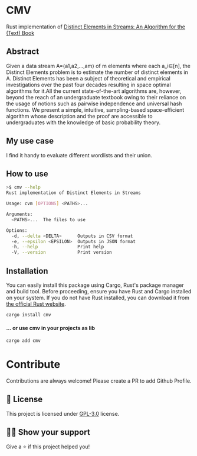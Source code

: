 # CMV
Rust implementation of [Distinct Elements in Streams: An Algorithm for the (Text) Book](https://arxiv.org/abs/2301.10191v2)

## Abstract
Given a data stream A=⟨a1,a2,…,am⟩ of m elements where each a_i∈[n], the Distinct Elements problem is to estimate the number of distinct elements in A. Distinct Elements has been a subject of theoretical and empirical investigations over the past four decades resulting in space optimal algorithms for it.All the current state-of-the-art algorithms are, however, beyond the reach of an undergraduate textbook owing to their reliance on the usage of notions such as pairwise independence and universal hash functions. We present a simple, intuitive, sampling-based space-efficient algorithm whose description and the proof are accessible to undergraduates with the knowledge of basic probability theory.

## My use case
I find it handy to evaluate different wordlists and their union.

## How to use

```bash
>$ cmv --help
Rust implementation of Distinct Elements in Streams

Usage: cvm [OPTIONS] <PATHS>...

Arguments:
  <PATHS>...  The files to use

Options:
  -d, --delta <DELTA>      Outputs in CSV format
  -e, --epsilon <EPSILON>  Outputs in JSON format
  -h, --help               Print help
  -V, --version            Print version

```

## Installation

You can easily install this package using Cargo, Rust's package manager and build tool. Before proceeding, ensure you have Rust and Cargo installed on your system. If you do not have Rust installed, you can download it from [the official Rust website](https://www.rust-lang.org/tools/install).

```sh
cargo install cmv
```

#### ... or use cmv in your projects as lib

```sh
cargo add cmv
```

# Contribute

Contributions are always welcome! Please create a PR to add Github Profile.

## :pencil: License

This project is licensed under [GPL-3.0](https://opensource.org/license/gpl-3-0/) license.

## :man_astronaut: Show your support

Give a ⭐️ if this project helped you!
